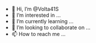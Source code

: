 - 👋 Hi, I’m @Volta41S
- 👀 I’m interested in ...
- 🌱 I’m currently learning ...
- 💞️ I’m looking to collaborate on ...
- 📫 How to reach me ...

<!---
Volta41S/Volta41S is a ✨ special ✨ repository because its `README.md` (this file) appears on your GitHub profile.
You can click the Preview link to take a look at your changes.
--->

